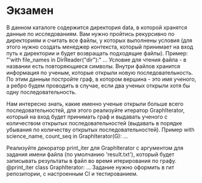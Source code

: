 # Экзамен
В данном каталоге содержится директория data, в которой хранятся данные по исследованиям.
Вам нужно пройтись рекурсивно по директориям и считать все файлы, у которых выполнены условия (для этого нужно создать
менеджер контекста, который принимает на вход путь к директории и будет возвращать подходящие файлы).
Пример:
"'with file_names in DirReader("dir"):"
    ...
Условие для чтения файла - в названии есть повторяющиеся символы.
Внутри файлов хранится информация по ученым, которые открыли новую последовательность. По этим данным постройте граф, 
в котором вершина - это имя ученого,
а ребро будем проводить в случае, если два ученых открыли хотя бы одну последовательность.

Нам интересно знать, какие именно ученые открыли больше всего последовательностей, для этого реализуйте итератор 
GraphIterator, который на вход будет принимать граф и выдавать ученого с количеством открытых последовательностей 
(выдавать в порядке убывания по количеству открытых последовательностей). 
Пример
with science_name, count_seq in GraphIterator(G):
    ...
    
Реализуйте декоратор print_iter для GraphIterator с аргументом для задания имени файла (по умолчанию 'result.txt'), 
который будет записывать результаты в файл во время итерирования по графу.
@print_iter
class GraphIterator:
    ...
Задание нужно оформить в гит репозитории, с настроенным CI и тестированием.
